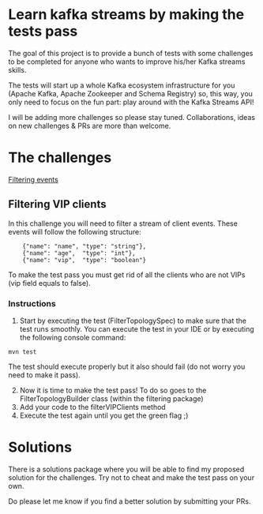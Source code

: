 # Learn kafka streams by making the tests pass

The goal of this project is to provide a bunch of tests with some challenges to be completed for anyone who wants to improve his/her Kafka streams skills.

The tests will start up a whole Kafka ecosystem infrastructure for you (Apache Kafka, Apache Zookeeper and Schema Registry) so, this way, you only need to focus on the fun part: play around with the Kafka Streams API!

I will be adding more challenges so please stay tuned. Collaborations, ideas on new challenges & PRs are more than welcome.


# The challenges

[Filtering events](##filtering-vip-clients)

## Filtering VIP clients

In this challenge you will need to filter a stream of client events. These events will follow the following structure:

```
    {"name": "name", "type": "string"},
    {"name": "age",  "type": "int"},
    {"name": "vip",  "type": "boolean"}
```

To make the test pass you must get rid of all the clients who are not VIPs (vip field equals to false).

### Instructions

1. Start by executing the test (FilterTopologySpec) to make sure that the test runs smoothly. You can execute the test in your IDE or by executing the following console command:

```
mvn test
```

The test should execute properly but it also should fail (do not worry you need to make it pass).

2. Now it is time to make the test pass! To do so goes to the FilterTopologyBuilder class (within the filtering package)
3. Add your code to the filterVIPClients method
4. Execute the test again until you get the green flag ;)

# Solutions

There is a solutions package where you will be able to find my proposed solution for the challenges. Try not to cheat and make the test pass on your own.

Do please let me know if you find a better solution by submitting your PRs.